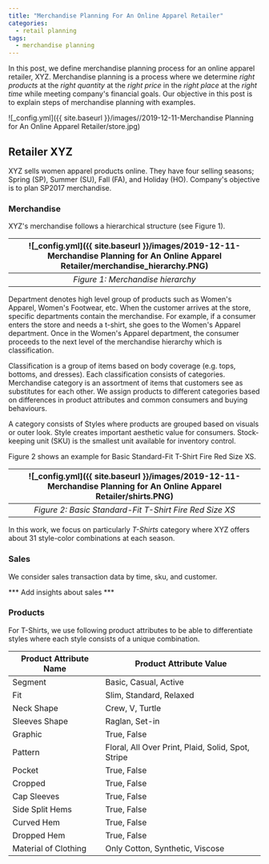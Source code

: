 ```yaml
---
title: "Merchandise Planning For An Online Apparel Retailer"
categories:
  - retail planning
tags:
  - merchandise planning
--- 
```


In this post, we define merchandise planning process for an online apparel retailer, XYZ. 
Merchandise planning is a process where we determine *right products*
at the *right quantity* at the *right price* in the *right place* 
at the *right time* while meeting company's financial goals. 
Our objective in this post is to explain steps of merchandise planning with examples.

![_config.yml]({{ site.baseurl }}/images//2019-12-11-Merchandise Planning for An Online Apparel Retailer/store.jpg)

## Retailer XYZ

XYZ sells women apparel products online. They have four selling seasons; 
Spring (SP), Summer (SU), Fall (FA), and Holiday (HO). Company's objective is to plan 
SP2017 merchandise. 

### Merchandise 

XYZ's merchandise follows a hierarchical structure (see Figure 1). 

| ![_config.yml]({{ site.baseurl }}/images/2019-12-11-Merchandise Planning for An Online Apparel Retailer/merchandise_hierarchy.PNG) |
|:--:|
| *Figure 1: Merchandise hierarchy* |

Department denotes high level group of products 
such as Women's Apparel, Women's Footwear, etc. 
When the customer arrives at the store, specific departments contain the merchandise. 
For example, if a consumer enters the store and needs a t-shirt, 
she goes to the Women's Apparel department. 
Once in the Women's Apparel department, 
the consumer proceeds to the next level of the merchandise hierarchy which is classification. 

Classification is a group of items based on body coverage (e.g. tops, bottoms, and dresses). 
Each classification
consists of categories. Merchandise category
is an assortment of items that customers see as substitutes for each other. 
We assign products to different categories based on differences in product attributes
and common consumers and buying behaviours. 

A category consists of Styles where products are grouped based on 
visuals or outer look. Style creates important aesthetic value for consumers.
Stock-keeping unit (SKU) is the smallest unit available for inventory control. 

Figure 2 shows an example for Basic Standard-Fit T-Shirt Fire Red Size XS. 

| ![_config.yml]({{ site.baseurl }}/images/2019-12-11-Merchandise Planning for An Online Apparel Retailer/shirts.PNG) |
|:--:|
| *Figure 2: Basic Standard-Fit T-Shirt Fire Red Size XS* |

In this work, we focus on particularly *T-Shirts* category where 
XYZ offers about 31 style-color combinations at each season. 

### Sales
We consider sales transaction data by time, sku, and customer. 

*** Add insights about sales ***


### Products

For T-Shirts, we use following product attributes to be able to differentiate styles 
where each style consists of a unique combination.

| Product Attribute Name | Product Attribute Value |
| ---------------------- | ------------------------|
| Segment | Basic, Casual,  Active |
| Fit | Slim, Standard, Relaxed |
| Neck Shape | Crew, V, Turtle |
| Sleeves Shape | Raglan, Set-in |
| Graphic | True, False |
| Pattern | Floral, All Over Print, Plaid, Solid, Spot, Stripe  |
| Pocket | True, False |
| Cropped | True, False |
| Cap Sleeves | True, False |
| Side Split Hems | True, False |
| Curved Hem | True, False |
| Dropped Hem | True, False |
| Material of Clothing | Only Cotton, Synthetic,  Viscose |




